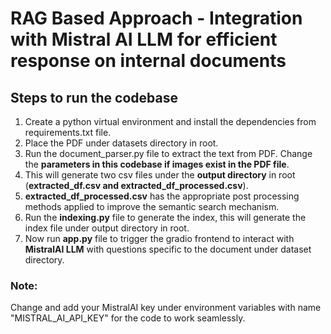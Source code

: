 # RAG Based Approach - Integration with Mistral AI LLM for efficient response on internal documents

## Steps to run the codebase

1. Create a python virtual environment and install the dependencies from requirements.txt file.
2. Place the PDF under datasets directory in root.
3. Run the document_parser.py file to extract the text from PDF. Change the **parameters in this codebase if images exist in the PDF file**.
4. This will generate two csv files under the **output directory** in root (**extracted_df.csv and extracted_df_processed.csv**).
5. **extracted_df_processed.csv** has the appropriate post processing methods applied to improve the semantic search mechanism.
6. Run the **indexing.py** file to generate the index, this will generate the index file under output directory in root.
7. Now run **app.py** file to trigger the gradio frontend to interact with **MistralAI LLM** with questions specific to the document under dataset directory.

### Note:
Change and add your MistralAI key under environment variables with name "MISTRAL_AI_API_KEY" for the code to work seamlessly.
